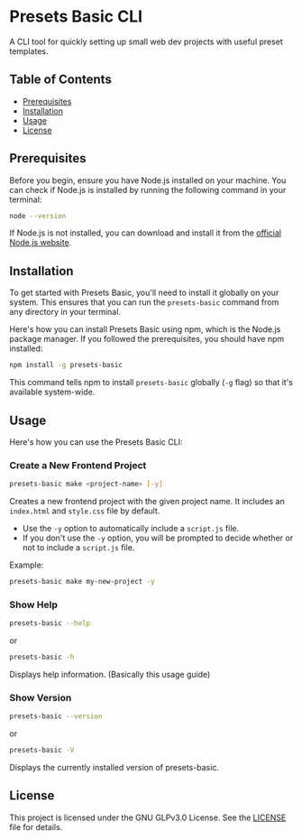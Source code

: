 # Presets Basic CLI
A CLI tool for quickly setting up small web dev projects with useful preset templates.

## Table of Contents

- [Prerequisites](#prerequisites)
- [Installation](#installation)
- [Usage](#usage)
- [License](#license)

## Prerequisites

Before you begin, ensure you have Node.js installed on your machine. You can check if Node.js is installed by running the following command in your terminal:

```sh
node --version
```

If Node.js is not installed, you can download and install it from the [official Node.js website](https://nodejs.org/).

## Installation

To get started with Presets Basic, you'll need to install it globally on your system. This ensures that you can run the `presets-basic` command from any directory in your terminal.

Here's how you can install Presets Basic using npm, which is the Node.js package manager. If you followed the prerequisites, you should have npm installed:

```sh
npm install -g presets-basic
```

This command tells npm to install `presets-basic` globally (`-g` flag) so that it's available system-wide.

## Usage

Here's how you can use the Presets Basic CLI:

### Create a New Frontend Project

```sh
presets-basic make <project-name> [-y]
```

Creates a new frontend project with the given project name. It includes an `index.html` and `style.css` file by default.

- Use the `-y` option to automatically include a `script.js` file.
- If you don't use the `-y` option, you will be prompted to decide whether or not to include a `script.js` file.

Example:

```sh
presets-basic make my-new-project -y
```

### Show Help

```sh
presets-basic --help
```

or

```sh
presets-basic -h
```

Displays help information. (Basically this usage guide)

### Show Version

```sh
presets-basic --version
```

or

```sh
presets-basic -V
```

Displays the currently installed version of presets-basic.

## License

This project is licensed under the GNU GLPv3.0 License. See the [LICENSE](./LICENSE) file for details.

